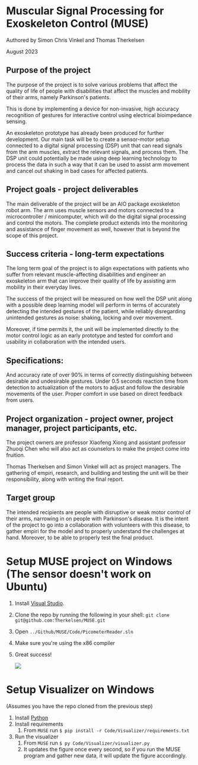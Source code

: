 # Muscular Signal Processing for Exoskeleton Control (MUSE)
Authored by Simon Chris Vinkel and Thomas Therkelsen

August 2023

## Purpose of the project
The purpose of the project is to solve various problems that affect the quality of life of people with disabilities that affect the muscles and mobility of their arms, namely Parkinson's patients.

This is done by implementing a device for non-invasive, high accuracy recognition of gestures for interactive control using electrical bioimpedance sensing.

An exoskeleton prototype has already been produced for further development. Our main task will be to create a sensor-motor setup connected to a digital signal processing (DSP) unit that can read signals from the arm muscles, extract the relevant signals, and process them. The DSP unit could potentially be made using deep learning technology to process the data in such a way that it can be used to assist arm movement and cancel out shaking in bad cases for affected patients.

## Project goals - project deliverables
The main deliverable of the project will be an AIO package exoskeleton robot arm. The arm uses muscle sensors and motors connected to a microcontroller / minicomputer, which will do the digital signal processing and control the motors. The complete product extends into the monitoring and assistance of finger movement as well, however that is beyond the scope of this project. 

## Success criteria - long-term expectations
The long term goal of the project is to align expectations with patients who suffer from relevant muscle-affecting disabilities and engineer an exoskeleton arm that can improve their quality of life by assisting arm mobility in their everyday lives.

The success of the project will be measured on how well the DSP unit along with a possible deep learning model will perform in terms of accurately detecting the intended gestures of the patient, while reliably disregarding unintended gestures as noise: shaking, locking and over movement.

Moreover, if time permits it, the unit will be implemented directly to the motor control logic as an early prototype and tested for comfort and usability in collaboration with the intended users.

## Specifications:
And accuracy rate of over 90% in terms of correctly distinguishing between desirable and undesirable gestures.
Under 0.5 seconds reaction time from detection to actualization of the motors to adjust and follow the desirable movements of the user.
Proper comfort in use based on direct feedback from users.

## Project organization - project owner, project manager, project participants, etc.
The project owners are professor Xiaofeng Xiong and assistant professor Zhuoqi Chen who will also act as counselors to make the project come into fruition.

Thomas Therkelsen and Simon Vinkel will act as project managers. The gathering of empiri, research, and building and testing the unit will be their responsibility, along with writing the final report.

## Target group
The intended recipients are people with disruptive or weak motor control of their arms, narrowing in on people with Parkinson's disease. It is the intent of the project to go into a collaboration with volunteers with this disease, to gather empiri for the model and to properly understand the challenges at hand. Moreover, to be able to properly test the final product.



# Setup MUSE project on Windows (The sensor doesn't work on Ubuntu)

1. Install [Visual Studio](https://visualstudio.microsoft.com/thank-you-downloading-visual-studio/?sku=Community&channel=Release&version=VS2022&source=VSLandingPage&cid=2414&workload=dotnetwebcloud&flight=FlipMacCodeCF;35d&installerFlight=FlipMacCodeCF;35d&passive=false#dotnet).
2. Clone the repo by running the following in your shell: `git clone git@github.com:Therkelsen/MUSE.git`
3. Open `../Github/MUSE/Code/PicometerReader.sln`
4. Make sure you're using the x86 compiler
5. Great success!

   ![](https://th.bing.com/th/id/R.96690b2065c29c6e848b69e15c94d0a0?rik=PbCJ86cV%2bS4Gow&riu=http%3a%2f%2fdailyurbanista.com%2fwp-content%2fuploads%2f2016%2f02%2fgreat-success-gif.gif&ehk=QL3L4jXfujCmot5FczjvzdLFwJmBX%2bFG5v2lYJJPkLE%3d&risl=&pid=ImgRaw&r=0)

# Setup Visualizer on Windows
(Assumes you have the repo cloned from the previous step)
1. Install [Python](https://www.python.org/downloads/)
2. Install requirements
   1. From `MUSE` run `$ pip install -r Code/Visualizer/requirements.txt`
3. Run the visualizer
   1. From `MUSE` run `$ py Code/Visualizer/visualizer.py`
   2. It updates the figure once every second, so if you run the MUSE program and gather new data, it will update the figure accordingly.
